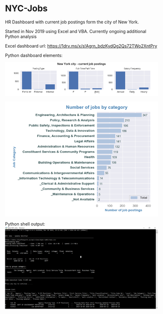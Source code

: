 # NYC-Jobs
HR Dashboard with current job postings form the city of New York.

Started in Nov 2019 using Excel and VBA. Currently ongoing additional Python analysis

Excel dashboard url: https://1drv.ms/x/s!Agrn_bdzKydQg2Qs72TWo2XntPry

Python dashboard elements:

![Dashboard](https://github.com/arturmark/NYC-Jobs/blob/master/Dashboard.png)

![Job Categories](https://github.com/arturmark/NYC-Jobs/blob/master/Python%20Chart-1.png)

Python shell output:
![Python shell](https://github.com/arturmark/NYC-Jobs/blob/master/Python%20analysis.png)
